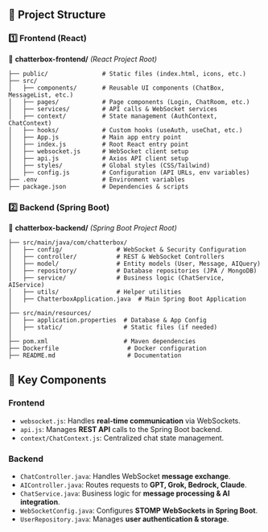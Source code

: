 ## **📌 Project Structure**
### **1️⃣ Frontend (React)**
📂 **chatterbox-frontend/** *(React Project Root)*  
```
├── public/               # Static files (index.html, icons, etc.)
├── src/                  
│   ├── components/       # Reusable UI components (ChatBox, MessageList, etc.)
│   ├── pages/            # Page components (Login, ChatRoom, etc.)
│   ├── services/         # API calls & WebSocket services
│   ├── context/          # State management (AuthContext, ChatContext)
│   ├── hooks/            # Custom hooks (useAuth, useChat, etc.)
│   ├── App.js            # Main app entry point
│   ├── index.js          # Root React entry point
│   ├── websocket.js      # WebSocket client setup
│   ├── api.js            # Axios API client setup
│   ├── styles/           # Global styles (CSS/Tailwind)
│   ├── config.js         # Configuration (API URLs, env variables)
├── .env                  # Environment variables
├── package.json          # Dependencies & scripts
```

### **2️⃣ Backend (Spring Boot)**
📂 **chatterbox-backend/** *(Spring Boot Project Root)*  
```
├── src/main/java/com/chatterbox/
│   ├── config/               # WebSocket & Security Configuration
│   ├── controller/           # REST & WebSocket Controllers
│   ├── model/                # Entity models (User, Message, AIQuery)
│   ├── repository/           # Database repositories (JPA / MongoDB)
│   ├── service/              # Business logic (ChatService, AIService)
│   ├── utils/                # Helper utilities
│   ├── ChatterboxApplication.java  # Main Spring Boot Application
│
├── src/main/resources/
│   ├── application.properties  # Database & App Config
│   ├── static/                 # Static files (if needed)
│
├── pom.xml                     # Maven dependencies
├── Dockerfile                   # Docker configuration
├── README.md                    # Documentation
```

## **📌 Key Components**
### **Frontend**
- `websocket.js`: Handles **real-time communication** via WebSockets.  
- `api.js`: Manages **REST API** calls to the Spring Boot backend.  
- `context/ChatContext.js`: Centralized chat state management.  

### **Backend**
- `ChatController.java`: Handles WebSocket **message exchange**.  
- `AIController.java`: Routes requests to **GPT, Grok, Bedrock, Claude**.  
- `ChatService.java`: Business logic for **message processing & AI integration**.  
- `WebSocketConfig.java`: Configures **STOMP WebSockets in Spring Boot**.  
- `UserRepository.java`: Manages **user authentication & storage**.  
